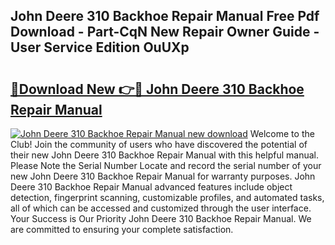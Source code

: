 ## John Deere 310 Backhoe Repair Manual Free Pdf Download - Part-CqN New Repair Owner Guide - User Service Edition OuUXp

# <h2><a href="http://bc95036.oget.top/?id=John+Deere+310+Backhoe+Repair+Manual">🔗Download New 👉🔴 John Deere 310 Backhoe Repair Manual</a></h2>

[![John Deere 310 Backhoe Repair Manual new download](https://i.imgur.com/5g1atiW.png)](http://bc95036.oget.top/?id=John+Deere+310+Backhoe+Repair+Manual)
Welcome to the Club! Join the community of users who have discovered the potential of their new John Deere 310 Backhoe Repair Manual with this helpful manual. Please Note the Serial Number Locate and record the serial number of your new John Deere 310 Backhoe Repair Manual for warranty purposes. John Deere 310 Backhoe Repair Manual advanced features include object detection, fingerprint scanning, customizable profiles, and automated tasks, all of which can be accessed and customized through the user interface. Your Success is Our Priority John Deere 310 Backhoe Repair Manual. We are committed to ensuring your complete satisfaction.
